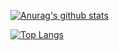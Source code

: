 [![Anurag's github stats](https://github-readme-stats.vercel.app/api?username=maajor&count_private=true&show_icons=true&theme=darcula&hide=prs,contribs)](https://github.com/anuraghazra/github-readme-stats)

[![Top Langs](https://github-readme-stats.vercel.app/api/top-langs/?username=maajor&layout=compact&theme=darcula)](https://github.com/anuraghazra/github-readme-stats)
<!--
**maajor/maajor** is a ✨ _special_ ✨ repository because its `README.md` (this file) appears on your GitHub profile.

Here are some ideas to get you started:

- 🔭 I’m currently working on ...
- 🌱 I’m currently learning ...
- 👯 I’m looking to collaborate on ...
- 🤔 I’m looking for help with ...
- 💬 Ask me about ...
- 📫 How to reach me: ...
- 😄 Pronouns: ...
- ⚡ Fun fact: ...
-->
